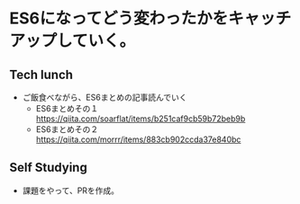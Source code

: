 # ES6になってどう変わったかをキャッチアップしていく。

## Tech lunch
- ご飯食べながら、ES6まとめの記事読んでいく
  - ES6まとめその１ https://qiita.com/soarflat/items/b251caf9cb59b72beb9b
  - ES6まとめその２ https://qiita.com/morrr/items/883cb902ccda37e840bc

## Self Studying
- 課題をやって、PRを作成。



